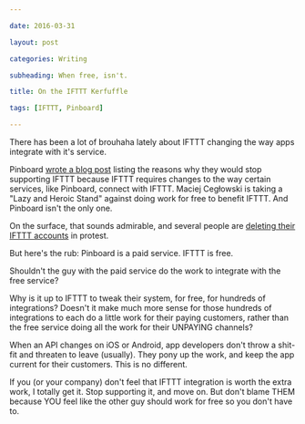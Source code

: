 ```yaml
---

date: 2016-03-31

layout: post

categories: Writing

subheading: When free, isn't.

title: On the IFTTT Kerfuffle

tags: [IFTTT, Pinboard]

---
```


There has been a lot of brouhaha lately about IFTTT changing the way apps integrate with it's service.

Pinboard [wrote a blog post](https://blog.pinboard.in/2016/03/my_heroic_and_lazy_stand_against_ifttt/) listing the reasons why they would stop supporting IFTTT because IFTTT requires changes to the way certain services, like Pinboard, connect with IFTTT.  Maciej Cegłowski is taking a "Lazy and Heroic Stand" against doing work for free to benefit IFTTT.  And Pinboard isn't the only one.

On the surface, that sounds admirable, and several people are [deleting their IFTTT accounts](https://twitter.com/search?q=IFTTT%20delete%20account&src=typd) in protest.

But here's the rub:  Pinboard is a paid service.  IFTTT is free.  

Shouldn't the guy with the paid service do the work to integrate with the free service?  

Why is it up to IFTTT to tweak their system, for free, for hundreds of integrations?  Doesn't it make much more sense for those hundreds of integrations to each do a little work for their paying customers, rather than the free service doing all the work for their UNPAYING channels?

When an API changes on iOS or Android, app developers don't throw a shit-fit and threaten to leave (usually). They pony up the work, and keep the app current for their customers.  This is no different.

If you (or your company) don't feel that IFTTT integration is worth the extra work, I totally get it.  Stop supporting it, and move on.  But don't blame THEM because YOU feel like the other guy should work for free so you don't have to.
